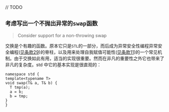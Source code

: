// TODO
## `考虑写出一个不抛出异常的swap函数`

> Consider support for a non-throwing swap

交换是个有趣的函数。原本它只是`STL`的一部分，而后成为异常安全性编程异常安全编程([见条款29](29.md))的脊柱，以及用来处理自我赋值可能性([见条款11](11.md))的一个常见机制。由于交换如此有用，适当的实现很重要。然而在非凡的重要性之外它也带来了非凡的复杂度。std 中它的基本实现是很直观的：
```
namespace std {
template<typename T>
void swap(T& a, T& b) {
  T tmp(a);
  a = b;
  b = tmp;
}
}
```